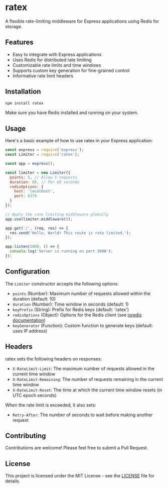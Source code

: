 # ratex

A flexible rate-limiting middleware for Express applications using Redis for storage.

## Features

- Easy to integrate with Express applications
- Uses Redis for distributed rate limiting
- Customizable rate limits and time windows
- Supports custom key generation for fine-grained control
- Informative rate limit headers

## Installation

```bash
npm install ratex
```

Make sure you have Redis installed and running on your system.

## Usage

Here's a basic example of how to use ratex in your Express application:

```javascript
const express = require('express');
const Limiter = require('ratex');

const app = express();

const limiter = new Limiter({
  points: 5, // Allow 5 requests
  duration: 60, // Per 60 seconds
  redisOptions: {
    host: 'localhost',
    port: 6379
  }
});

// Apply the rate limiting middleware globally
app.use(limiter.middleware());

app.get('/', (req, res) => {
  res.send('Hello, World! This route is rate limited.');
});

app.listen(3000, () => {
  console.log('Server is running on port 3000');
});
```

## Configuration

The `Limiter` constructor accepts the following options:

- `points` (Number): Maximum number of requests allowed within the duration (default: 10)
- `duration` (Number): Time window in seconds (default: 1)
- `keyPrefix` (String): Prefix for Redis keys (default: 'ratex')
- `redisOptions` (Object): Options for the Redis client (see [ioredis documentation](https://github.com/luin/ioredis/blob/master/API.md#new-redisport-host-options))
- `keyGenerator` (Function): Custom function to generate keys (default: uses IP address)

## Headers

ratex sets the following headers on responses:

- `X-RateLimit-Limit`: The maximum number of requests allowed in the current time window
- `X-RateLimit-Remaining`: The number of requests remaining in the current time window
- `X-RateLimit-Reset`: The time at which the current time window resets (in UTC epoch seconds)

When the rate limit is exceeded, it also sets:

- `Retry-After`: The number of seconds to wait before making another request

## Contributing

Contributions are welcome! Please feel free to submit a Pull Request.

## License

This project is licensed under the MIT License - see the [LICENSE](LICENSE) file for details.